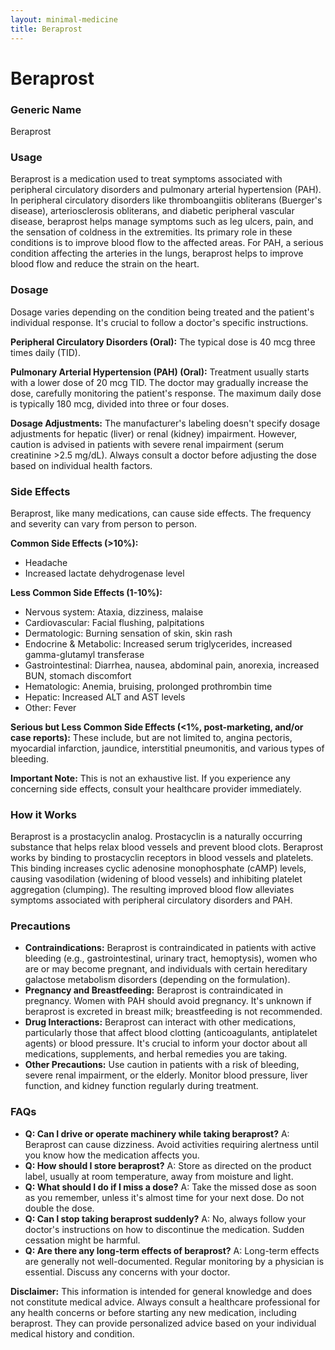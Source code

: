 ```yaml
---
layout: minimal-medicine
title: Beraprost
---
```


# Beraprost
### Generic Name
Beraprost

### Usage

Beraprost is a medication used to treat symptoms associated with peripheral circulatory disorders and pulmonary arterial hypertension (PAH).  In peripheral circulatory disorders like thromboangiitis obliterans (Buerger's disease), arteriosclerosis obliterans, and diabetic peripheral vascular disease, beraprost helps manage symptoms such as leg ulcers, pain, and the sensation of coldness in the extremities.  Its primary role in these conditions is to improve blood flow to the affected areas.  For PAH, a serious condition affecting the arteries in the lungs, beraprost helps to improve blood flow and reduce the strain on the heart.

### Dosage

Dosage varies depending on the condition being treated and the patient's individual response.  It's crucial to follow a doctor's specific instructions.

**Peripheral Circulatory Disorders (Oral):** The typical dose is 40 mcg three times daily (TID).

**Pulmonary Arterial Hypertension (PAH) (Oral):**  Treatment usually starts with a lower dose of 20 mcg TID.  The doctor may gradually increase the dose, carefully monitoring the patient's response. The maximum daily dose is typically 180 mcg, divided into three or four doses.


**Dosage Adjustments:**  The manufacturer's labeling doesn't specify dosage adjustments for hepatic (liver) or renal (kidney) impairment. However, caution is advised in patients with severe renal impairment (serum creatinine >2.5 mg/dL).  Always consult a doctor before adjusting the dose based on individual health factors.

### Side Effects

Beraprost, like many medications, can cause side effects.  The frequency and severity can vary from person to person.

**Common Side Effects (>10%):**

* Headache
* Increased lactate dehydrogenase level

**Less Common Side Effects (1-10%):**

* Nervous system: Ataxia, dizziness, malaise
* Cardiovascular: Facial flushing, palpitations
* Dermatologic: Burning sensation of skin, skin rash
* Endocrine & Metabolic: Increased serum triglycerides, increased gamma-glutamyl transferase
* Gastrointestinal: Diarrhea, nausea, abdominal pain, anorexia, increased BUN, stomach discomfort
* Hematologic: Anemia, bruising, prolonged prothrombin time
* Hepatic: Increased ALT and AST levels
* Other: Fever

**Serious but Less Common Side Effects (<1%, post-marketing, and/or case reports):**  These include, but are not limited to, angina pectoris, myocardial infarction, jaundice, interstitial pneumonitis, and various types of bleeding.

**Important Note:** This is not an exhaustive list. If you experience any concerning side effects, consult your healthcare provider immediately.


### How it Works

Beraprost is a prostacyclin analog. Prostacyclin is a naturally occurring substance that helps relax blood vessels and prevent blood clots.  Beraprost works by binding to prostacyclin receptors in blood vessels and platelets. This binding increases cyclic adenosine monophosphate (cAMP) levels, causing vasodilation (widening of blood vessels) and inhibiting platelet aggregation (clumping). The resulting improved blood flow alleviates symptoms associated with peripheral circulatory disorders and PAH.


### Precautions

* **Contraindications:** Beraprost is contraindicated in patients with active bleeding (e.g., gastrointestinal, urinary tract, hemoptysis), women who are or may become pregnant, and individuals with certain hereditary galactose metabolism disorders (depending on the formulation).
* **Pregnancy and Breastfeeding:**  Beraprost is contraindicated in pregnancy. Women with PAH should avoid pregnancy.  It's unknown if beraprost is excreted in breast milk; breastfeeding is not recommended.
* **Drug Interactions:**  Beraprost can interact with other medications, particularly those that affect blood clotting (anticoagulants, antiplatelet agents) or blood pressure.  It's crucial to inform your doctor about all medications, supplements, and herbal remedies you are taking.
* **Other Precautions:** Use caution in patients with a risk of bleeding, severe renal impairment, or the elderly.  Monitor blood pressure, liver function, and kidney function regularly during treatment.


### FAQs

* **Q: Can I drive or operate machinery while taking beraprost?** A:  Beraprost can cause dizziness. Avoid activities requiring alertness until you know how the medication affects you.
* **Q: How should I store beraprost?** A:  Store as directed on the product label, usually at room temperature, away from moisture and light.
* **Q: What should I do if I miss a dose?** A:  Take the missed dose as soon as you remember, unless it's almost time for your next dose. Do not double the dose.
* **Q: Can I stop taking beraprost suddenly?** A: No, always follow your doctor's instructions on how to discontinue the medication.  Sudden cessation might be harmful.
* **Q:  Are there any long-term effects of beraprost?** A: Long-term effects are generally not well-documented. Regular monitoring by a physician is essential.  Discuss any concerns with your doctor.


**Disclaimer:** This information is intended for general knowledge and does not constitute medical advice.  Always consult a healthcare professional for any health concerns or before starting any new medication, including beraprost.  They can provide personalized advice based on your individual medical history and condition.
